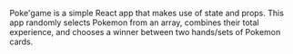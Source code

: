 Poke'game is a simple React app that makes use of state and props. This app randomly selects Pokemon from an array, combines their total experience, and chooses a winner between two hands/sets of Pokemon cards. 